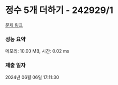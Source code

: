 # 정수 5개 더하기 - 242929/1 

[문제 링크](https://level.goorm.io/exam/242929/%EC%A0%95%EC%88%98-5%EA%B0%9C-%EB%8D%94%ED%95%98%EA%B8%B0/quiz/1) 

### 성능 요약

메모리: 10.00 MB, 시간: 0.02 ms

### 제출 일자

2024년 06월 06일 17:11:30

